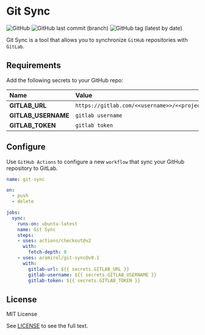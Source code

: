 # Git Sync

![GitHub](https://img.shields.io/github/license/aramirol/git-sync)
![GitHub last commit (branch)](https://img.shields.io/github/last-commit/aramirol/git-sync/main?logo=github)
![GitHub tag (latest by date)](https://img.shields.io/github/v/tag/aramirol/git-sync?logo=github)

Git Sync is a tool that allows you to synchronize `GitHub` repositories with `GitLab`.

## Requirements

Add the following secrets to your GitHub repo:

| Name  | Value  |
|:----------|:----------|
| **GITLAB_URL**  | `https://gitlab.com/<<username>>/<<project>>`  |
| **GITLAB_USERNAME**    | `gitlab username`    |
| **GITLAB_TOKEN**   | `gitlab token`    |

## Configure

Use `GitHub Actions` to configure a new `workflow` that sync your GitHub repository to GitLab.

```yml
name: git-sync

on: 
  - push
  - delete

jobs:
  sync:
    runs-on: ubuntu-latest
    name: Git Sync
    steps:
    - uses: actions/checkout@v2
      with:
        fetch-depth: 0
    - uses: aramirol/git-sync@v0.1
      with:
        gitlab-url: ${{ secrets.GITLAB_URL }}
        gitlab-username: ${{ secrets.GITLAB_USERNAME }}
        gitlab-token: ${{ secrets.GITLAB_TOKEN }}

```

## License

MIT License

See [LICENSE](https://github.com/aramirol/git-sync/blob/main/LICENSE) to see the full text.
